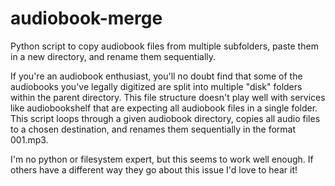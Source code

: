 # audiobook-merge
Python script to copy audiobook files from multiple subfolders, paste them in a new directory, and rename them sequentially.

If you're an audiobook enthusiast, you'll no doubt find that some of the audiobooks you've legally digitized are split into multiple 
"disk" folders within the parent directory. 
This file structure doesn't play well with services like audiobookshelf that are expecting all audiobook files in a single folder.
This script loops through a given audiobook directory, copies all audio files to a chosen destination, and renames them sequentially in the format 001.mp3.

I'm no python or filesystem expert, but this seems to work well enough. If others have a different way they go about this issue I'd love to hear it!
